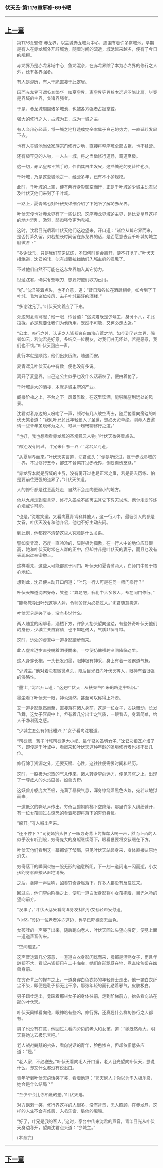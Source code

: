 ### 伏天氏-第1176章邪修-69书吧

--------
[上一章](./6a63c2454a4f32defb18d2aaa204f264.md)
--------


>
>
>
>第1176章邪修
>赤龙界，以主城赤龙城为中心，周围有着许多座城池，早期是有人在赤龙城外开辟城池，随着时间的流逝，城池越来越多，便有了今日的规模。
>
>赤龙界乃是赤龙界域中心，鱼龙混杂，在赤龙界除了本为赤龙界的修行之人外，还有各界强者。
>
>有人是游历，有人干脆直接于此定居。
>
>因而赤龙界可谓极其繁华，如夏皇界、离皇界等界根本远远不能比肩，毕竟是界域的主界，集诸界强者。
>
>于是，赤龙城周围诸多城池，也被各方强者占据掌控。
>
>强大的修行之人，占城为王，成为一城之主。
>
>有人会用心经营，将一城之地打造成完全率属于自己的势力，一直延续发展下去。
>
>也有人将城池当做家族宗门修行之地，直接将整座城全部占据，也不经营。
>
>还有极罕见的人物，一人占一城，将之当做修行道场，霸道至极。
>
>这一切，赤龙皇都不插手的，任由其自由发展，这些城池的更替性也强。
>
>千叶城，乃是这些城池之一，经营多年，已有不小的规模。
>
>此时，千叶城的上空，便有两行身影御空而行，正是千叶城的少城主沈君以及叶伏天他们来到了千叶城。
>
>一路上，夏青鸢也对叶伏天详细介绍了下她所了解的赤龙界。
>
>叶伏天便也对赤龙界有了一些认识，这座赤龙界域的主界，远比夏皇界这样的地方混乱、激烈，弱肉强食更为赤裸。
>
>这时，沈君目光朝着叶伏天他们这边望来，开口道：“诸位从其它界而来，是否打算久留，如若想长时间留在赤龙界的话，是否愿意去我千叶城的城主府做客？”
>
>“多谢沈兄，只是我们前来试炼，不知何时便会离开，便不打搅了。”叶伏天拒绝道，沈君的话，似有想要拉拢他们入城主府的意思了。
>
>不过他们自然不可能在这赤龙界加入其它势力。
>
>但这沈君，确实有些眼力，想要将他们收为己用。
>
>“好。”沈君笑着点头，也不介意，道：“昔日和各位在酒肆相会，如今到了千叶城，我为诸位接风，去千叶城最好的酒楼。”
>
>“多谢沈兄了。”叶伏天笑着应了下来。
>
>旁边的夏青鸢瞪了他一眼，传音道：“这沈君既是少城主，身份不凡，如此拉拢，必是想要让我们为他所用，既然不可能，又何必走太近。”
>
>“公主，修行之外，认识之人皆都来自四海八荒之地，如今到了这主界，强者如云，若沈君是好意，多结交一位朋友，对我们并无坏处，若是恶意，我们也不惧。”叶伏天回应一声。
>
>此行本就是顺路，他们出来历练，随遇而安。
>
>夏青鸢见叶伏天心中有数，便也没有多说。
>
>离开了夏皇界，自己这公主似乎也没什么话语权了，便由着他了。
>
>千叶城最大的酒楼，本就是城主府的产业。
>
>阁楼阶梯之上，亭台之下，风景雅致，在这里饮酒，能够眺望到远处的风景。
>
>沈君对着身边的人吩咐了一声，顿时有几人破空离去，随后他看向旁边的叶伏天笑着道：“我见叶兄如此年轻便入了圣道，想必天资卓绝，刚命人去邀请一些青年圣境修为之人，可以一起畅聊修行之道。”
>
>“也好，我也想看看赤龙城的圣境风云人物。”叶伏天微笑着点头。
>
>“都还没有问过，叶兄来自哪一界？”沈君又问道。
>
>“从夏皇界而来。”叶伏天实言道，沈君点头：“倒是听说过，属于赤龙界域的一界，不过修行至今，都还不曾离开过赤龙界，倒是惭愧至极。”
>
>“赤龙界本就是界域的主界，没有离开过也是正常之事，若是要去历练，怕是要前往更强的道界了。”叶伏天笑道。
>
>人的修行都是往更高处走，自然不会走向更弱小的地方。
>
>他从九州走到夏皇界，修行入圣总不能再去其它下界天试炼，偶尔走走淬炼心境或许可能。
>
>“也是。”沈君笑道，又看向夏青鸢和其他人，这一行人中，最吸引人的都是女眷，叶伏天没有和他介绍，他也不好主动去问。
>
>到此刻，他都摸不清楚这些人究竟是什么关系。
>
>譬如夏青鸢，态度一直冷冷的，显得极为孤傲，在一行人中的地位应该很高，她和叶伏天时常在人群的正中，但却并非是叶伏天的妻子，而且也没有表现出过亲密举止。
>
>这样看来，这些人可能都属于同门，叶伏天和夏青鸢两人，在师门中属于核心地位。
>
>想到此，沈君便主动开口问道：“叶兄一行人可是在同一师门修行？”
>
>叶伏天知道沈君好奇，笑道：“算是吧，我们中大多数人，都在同门修行。”
>
>“能够教导出叶兄这等人物，令师的修为必然过人。”沈君随意笑道。
>
>叶伏天只是笑了笑，没有多说什么。
>
>两人随意的闲聊着，酒楼下方，许多人抬头望向这边，有些好奇叶伏天他们的身份，少城主亲自宴请，也不知是何人，气质非同寻常。
>
>这时，远处的虚空中一道身影踏步而来。
>
>此人虚空迈步直接朝着酒楼而来，一步便仿佛横跨空间降临这里。
>
>这人身穿长袍，一头长发如墨，眼神极有神采，身上有着一股霸道气概。
>
>“少城主。”他对着沈君微微点头，随后目光扫向叶伏天等人，眼神有着很强的侵略性。
>
>“墨尘。”沈君开口道：“这是叶伏天，从扶桑谷回来的路途中结识。”
>
>墨尘看了叶伏天一眼，神色淡然，甚至可以称得上冷漠。
>
>又一道身影飘然而至，直接落在诸人身前，这是一位女子，衣袂飘动，长发飞舞，这女子容颜中上，但有着几分出尘之气质，一眼看去，身着简单，给人干净利落之感。
>
>“少城主怎么有如此雅兴？”女子看向沈君道。
>
>“司徒嫣，我千叶城司徒家大小姐，最年轻的圣境女子。”沈君又相互介绍了下，即便是千叶城中，看起来和叶伏天这种年龄的圣境修行者也找不出几位。
>
>修行除了资源之外，还要天赋、心性，这往往便需要时间和经历。
>
>这时，一股极为炽热的气息传来，诸人转身望向远方，便见苍穹之上，出现了一尊庞大的火焰巨兽，凶兽穷奇。
>
>这妖兽身躯庞大至极，充满了暴戾气息，浑身缭绕着黑色火焰，宛若从地狱而来。
>
>一道低沉的嘶吼声传出，穷奇巨兽朝阶梯下空降落，那里许多人纷纷避开，有一位女孩回过头惊恐的看着那即将落下的穷奇身躯。
>
>“躲开。”有人喊出声来。
>
>“还不停下？”司徒嫣抬头扫了一眼穷奇背上的撵车大喝一声，然而上面的人似乎没有听到般，穷奇庞大的身躯继续落下，眼看便要将女孩碾在下方。
>
>叶伏天他们看到这一幕都皱了皱眉，只见叶伏天站起身来，身体直接从原地消失。
>
>穷奇落下的瞬间似被一股无形的道意所阻，下一刻一道闪电一闪而逝，小女孩的身影直接从原地消失。
>
>之后，轰隆一声巨响，凶兽穷奇身躯落下，许多人都没有反应过来。
>
>回过头，他们望向阶梯之上，便见一道白发身影将小女孩抱着，目光冰冷的望向前方。
>
>“没事了。”叶伏天低头看向浑身发抖的小女孩轻声安慰道。
>
>“小然。”旁边一位老者冲向这边，也早已吓得面无血色。
>
>女孩哇的一声哭了出来，随后跑向老人，叶伏天回过头望向穷奇，便见上面一道道声音传来。
>
>“空间道意。”
>
>这声音透着几分邪意，一道道白衣身影闪烁而来，竟都是漂亮女子，而且年龄都不大，看起来皆都只有二十左右，她们身形飘落在地，竟直接匍匐在凶兽身前。
>
>在穷奇背上的撵车之上，一道身穿白色衣衫的年轻修士走出，他一袭白衣纤尘不染，即便是鞋子都无比干净，那张年轻的面孔透着邪气，皮肤极白。
>
>男子踏步走出，竟踩着那些女子的身体往前，走到阶梯前方，抬头看向站在那的叶伏天。
>
>叶伏天同样看向他，眼神略有些冷，修行界，还真是什么样的修行之人都有。
>
>男子也没有在意，他回过头看向旁边的老人和女孩，道：“她既然命大，明天将她送去极乐宫吧。”
>
>老人战战兢兢的抬头，看向说话的青年，脸色惨白，但却依旧低头应道：“是。”
>
>“老人家，不必送去。”叶伏天看向老人开口道，老人目光望向叶伏天，想说什么，却又什么都没有说出口。
>
>青年听到叶伏天的话笑了笑，看着他道：“悲天悯人？你以为不入极乐宫，她会是什么结局？”
>
>“至少不会比你所说的差。”叶伏天道。
>
>对方讽刺一笑，修行界这样的人很多，没有背景，无人照顾，在赤龙界，这样的人生不会有结局，入极乐宫，是他的恩赐。
>
>“好了，叶兄是我的客人。”这时，亭台中传来沈君的声音，青年目光从叶伏天身边移开，望向沈君点头道：“少城主。”
>
>(本章完)
>
>

--------
[下一章](./a3ededb6afde646a06cec6b220520647.md)
--------
